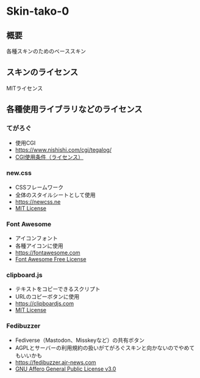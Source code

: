 # Skin-tako-0
## 概要
各種スキンのためのベーススキン
## スキンのライセンス
MITライセンス

## 各種使用ライブラリなどのライセンス
### てがろぐ
- 使用CGI
- https://www.nishishi.com/cgi/tegalog/
- [CGI使用条件（ライセンス）](https://www.nishishi.com/cgi/tegalog/#license)

### new.css
- CSSフレームワーク
- 全体のスタイルシートとして使用
- https://newcss.ne
- [MIT License](https://github.com/xz/new.css/blob/master/LICENSE)

### Font Awesome
- アイコンフォント
- 各種アイコンに使用
- https://fontawesome.com
- [Font Awesome Free License](https://fontawesome.com/license/free)

### clipboard.js
- テキストをコピーできるスクリプト
- URLのコピーボタンに使用
- https://clipboardjs.com
- [MIT License](https://github.com/zenorocha/clipboard.js/blob/master/LICENSE)

### Fedibuzzer
- Fediverse（Mastodon、Misskeyなど）の共有ボタン
- AGPLとサーバーの利用規約の扱いがてがろぐスキンと向かないのでやめてもいいかも
- https://fedibuzzer.ajr-news.com
- [GNU Affero General Public License v3.0](https://github.com/AJR-NEWS-DEV/fedibuzzer/blob/master/LICENSE)
